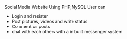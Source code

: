 Social Media Website Using PHP,MySQL
User can
- Login and resister
- Post pictures, videos and write status
- Comment on posts
- chat with each others with a in built messenger system
  

